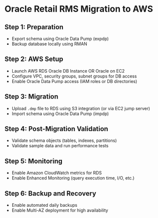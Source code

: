 # Oracle Retail RMS Migration to AWS

## Step 1: Preparation
- Export schema using Oracle Data Pump (expdp)
- Backup database locally using RMAN

## Step 2: AWS Setup
- Launch AWS RDS Oracle DB Instance OR Oracle on EC2
- Configure VPC, security groups, subnet groups for DB access
- Enable Oracle Data Pump access (IAM roles or DB directories)

## Step 3: Migration
- Upload `.dmp` file to RDS using S3 integration (or via EC2 jump server)
- Import schema using Oracle Data Pump (impdp)

## Step 4: Post-Migration Validation
- Validate schema objects (tables, indexes, partitions)
- Validate sample data and run performance tests

## Step 5: Monitoring
- Enable Amazon CloudWatch metrics for RDS
- Enable Enhanced Monitoring (query execution time, I/O, etc.)

## Step 6: Backup and Recovery
- Enable automated daily backups
- Enable Multi-AZ deployment for high availability
